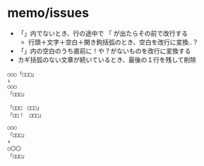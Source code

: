 # memo/issues

- 「」内でないとき、行の途中で 「 が出たらその前で改行する
  - 行頭＋文字＋空白＋開き鉤括弧のとき、空白を改行に変換‥？
- 「」内の空白のうち直前に！や？がないものを改行に変換する
- カギ括弧のない文章が続いているとき、最後の１行を残して削除

```text
○○○「□□□」
↓
○○○
「□□□」

```

```text
「□□□　□□□」
「□□！　□□□」

```

```text
○○○
「□□□」
↓
○〇〇
「□□□」
```
